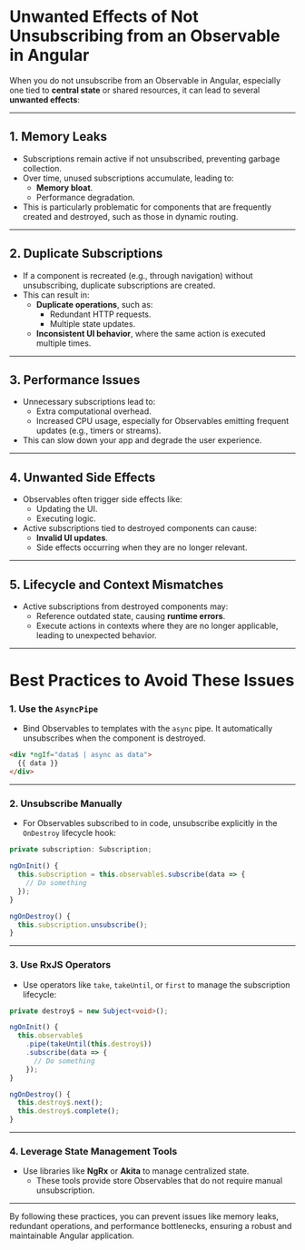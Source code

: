 # Unwanted Effects of Not Unsubscribing from an Observable in Angular

When you do not unsubscribe from an Observable in Angular, especially one tied to **central state** or shared resources, it can lead to several **unwanted effects**:

---

## 1. **Memory Leaks**
- Subscriptions remain active if not unsubscribed, preventing garbage collection.
- Over time, unused subscriptions accumulate, leading to:
    - **Memory bloat**.
    - Performance degradation.
- This is particularly problematic for components that are frequently created and destroyed, such as those in dynamic routing.

---

## 2. **Duplicate Subscriptions**
- If a component is recreated (e.g., through navigation) without unsubscribing, duplicate subscriptions are created.
- This can result in:
    - **Duplicate operations**, such as:
        - Redundant HTTP requests.
        - Multiple state updates.
    - **Inconsistent UI behavior**, where the same action is executed multiple times.

---

## 3. **Performance Issues**
- Unnecessary subscriptions lead to:
    - Extra computational overhead.
    - Increased CPU usage, especially for Observables emitting frequent updates (e.g., timers or streams).
- This can slow down your app and degrade the user experience.

---

## 4. **Unwanted Side Effects**
- Observables often trigger side effects like:
    - Updating the UI.
    - Executing logic.
- Active subscriptions tied to destroyed components can cause:
    - **Invalid UI updates**.
    - Side effects occurring when they are no longer relevant.

---

## 5. **Lifecycle and Context Mismatches**
- Active subscriptions from destroyed components may:
    - Reference outdated state, causing **runtime errors**.
    - Execute actions in contexts where they are no longer applicable, leading to unexpected behavior.

---

# Best Practices to Avoid These Issues

### 1. **Use the `AsyncPipe`**
- Bind Observables to templates with the `async` pipe. It automatically unsubscribes when the component is destroyed.

```html
<div *ngIf="data$ | async as data">
  {{ data }}
</div>
```

---

### 2. **Unsubscribe Manually**
- For Observables subscribed to in code, unsubscribe explicitly in the `OnDestroy` lifecycle hook:

```typescript
private subscription: Subscription;

ngOnInit() {
  this.subscription = this.observable$.subscribe(data => {
    // Do something
  });
}

ngOnDestroy() {
  this.subscription.unsubscribe();
}
```

---

### 3. **Use RxJS Operators**
- Use operators like `take`, `takeUntil`, or `first` to manage the subscription lifecycle:

```typescript
private destroy$ = new Subject<void>();

ngOnInit() {
  this.observable$
    .pipe(takeUntil(this.destroy$))
    .subscribe(data => {
      // Do something
    });
}

ngOnDestroy() {
  this.destroy$.next();
  this.destroy$.complete();
}
```

---

### 4. **Leverage State Management Tools**
- Use libraries like **NgRx** or **Akita** to manage centralized state.
    - These tools provide store Observables that do not require manual unsubscription.

---

By following these practices, you can prevent issues like memory leaks, redundant operations, and performance bottlenecks, ensuring a robust and maintainable Angular application.

